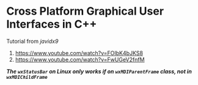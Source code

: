 # Cross Platform Graphical User Interfaces in C++

Tutorial from _javidx9_  
1. https://www.youtube.com/watch?v=FOIbK4bJKS8
2. https://www.youtube.com/watch?v=FwUGeV2fnfM

__*The `wxStatusBar` on Linux only works if on `wxMDIParentFrame` class, not in `wxMDIChildFrame`*__